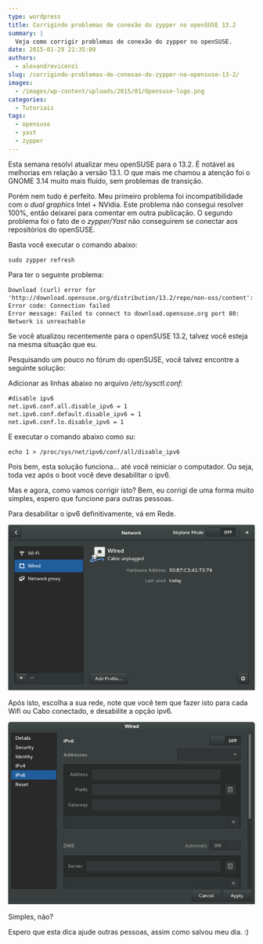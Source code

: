 ```yaml
---
type: wordpress
title: Corrigindo problemas de conexão do zypper no openSUSE 13.2
summary: |
  Veja como corrigir problemas de conexão do zypper no openSUSE.
date: 2015-01-29 21:35:09
authors:
  - alexandrevicenzi
slug: /corrigindo-problemas-de-conexao-do-zypper-no-opensuse-13-2/
images:
  - /images/wp-content/uploads/2015/01/Opensuse-logo.png
categories:
  - Tutoriais
tags:
  - opensuse
  - yast
  - zypper
---
```


Esta semana resolvi atualizar meu openSUSE para o 13.2. É notável as melhorias em relação a versão 13.1. O que mais me chamou a atenção foi o GNOME 3.14 muito mais fluído, sem problemas de transição.

Porém nem tudo é perfeito. Meu primeiro problema foi incompatibilidade com o <em>dual graphics</em> Intel + NVidia. Este problema não consegui resolver 100%, então deixarei para comentar em outra publicação. O segundo problema foi o fato de o <em>zypper/Yast</em> não conseguirem se conectar aos repositórios do openSUSE.

Basta você executar o comando abaixo:
<pre><code>sudo zypper refresh</code></pre>
Para ter o seguinte problema:
<pre><code>Download (curl) error for 'http://download.opensuse.org/distribution/13.2/repo/non-oss/content':
Error code: Connection failed
Error message: Failed to connect to download.opensuse.org port 80: Network is unreachable</code></pre>
Se você atualizou recentemente para o openSUSE 13.2, talvez você esteja na mesma situação que eu.

Pesquisando um pouco no fórum do openSUSE, você talvez encontre a seguinte solução:

Adicionar as linhas abaixo no arquivo <em>/etc/sysctl.conf</em>:
<pre><code>#disable ipv6
net.ipv6.conf.all.disable_ipv6 = 1
net.ipv6.conf.default.disable_ipv6 = 1
net.ipv6.conf.lo.disable_ipv6 = 1</code></pre>
E executar o comando abaixo como <em>su</em>:
<pre><code>echo 1 &gt; /proc/sys/net/ipv6/conf/all/disable_ipv6</code></pre>
Pois bem, esta solução funciona... até você reiniciar o computador. Ou seja, toda vez após o boot você deve desabilitar o ipv6.

Mas e agora, como vamos corrigir isto? Bem, eu corrigi de uma forma muito simples, espero que funcione para outras pessoas.

Para desabilitar o ipv6 definitivamente, vá em Rede.

<img src="/images/wp-content/uploads/2015/01/network.png" alt="Rede" />

Após isto, escolha a sua rede, note que você tem que fazer isto para cada Wifi ou Cabo conectado, e desabilite a opção ipv6.

<img src="/images/wp-content/uploads/2015/01/wired.png" alt="ipv6" />

Simples, não?

Espero que esta dica ajude outras pessoas, assim como salvou meu dia. :)
